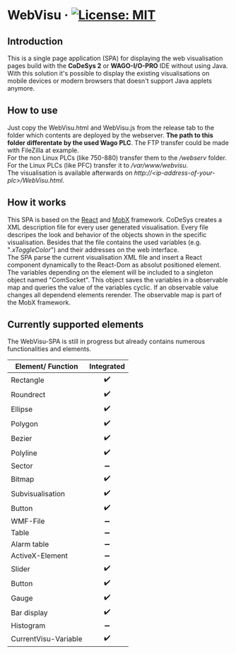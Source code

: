 # WebVisu &middot; [![License: MIT](https://img.shields.io/badge/License-MIT-yellow.svg)](https://opensource.org/licenses/MIT)

## Introduction
This is a single page application (SPA) for displaying the web visualisation pages build with the **CoDeSys 2** or **WAGO-I/O-PRO** IDE without using Java. With this solution it's possible to display the existing visualisations on mobile devices or modern browsers that doesn't support Java applets anymore.

## How to use
Just copy the WebVisu.html and WebVisu.js from the release tab to the folder which contents are deployed by the webserver. **The path to this folder differentate by the used Wago PLC**. The FTP transfer could be made with FileZilla at example.  
For the non Linux PLCs (like 750-880) transfer them to the */webserv* folder. For the Linux PLCs (like PFC) transfer it to */var/www/webvisu*.  
The visualisation is available afterwards on *http://\<ip-address-of-your-plc>/WebVisu.html*.

## How it works
This SPA is based on the [React](https://github.com/facebook/react) and [MobX](https://github.com/mobxjs/mobx) framework. CoDeSys creates a XML description file for every user generated visualisation. Every file descripes the look and behavior of the objects shown in the specific visualisation. Besides that the file contains the used variables (e.g. "*.xToggleColor*") and their addresses on the web interface.  
The SPA parse the current visualisation XML file and insert a React component dynamically to the React-Dom as absolut positioned element. The variables depending on the element will be included to a singleton object named "ComSocket". This object saves the variables in a observable map and queries the value of the variables cyclic. If an observable value changes all dependend elements rerender. The observable map is part of the MobX framework.

## Currently supported elements
The WebVisu-SPA is still in progress but already contains numerous functionalities and elements.

| Element/ Function    | Integrated            | 
| -------------------- | :-------------------: | 
| Rectangle            | :heavy_check_mark:    |
| Roundrect            | :heavy_check_mark:    |
| Ellipse              | :heavy_check_mark:    |
| Polygon              | :heavy_check_mark:    |
| Bezier               | :heavy_check_mark:    |
| Polyline             | :heavy_check_mark:    |
| Sector               | :heavy_minus_sign:    |
| Bitmap               | :heavy_check_mark:    |
| Subvisualisation     | :heavy_check_mark:    |
| Button               | :heavy_check_mark:    |
| WMF-File             | :heavy_minus_sign:    |
| Table                | :heavy_minus_sign:    |
| Alarm table          | :heavy_minus_sign:    |
| ActiveX-Element      | :heavy_minus_sign:    |
| Slider               | :heavy_check_mark:    |
| Button               | :heavy_check_mark:    |
| Gauge                | :heavy_check_mark:    |
| Bar display          | :heavy_check_mark:    |
| Histogram            | :heavy_minus_sign:    |
| CurrentVisu-Variable | :heavy_check_mark:    |
